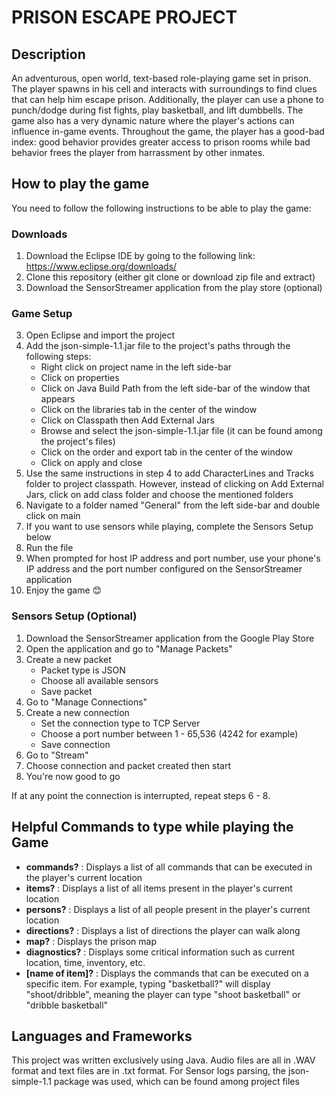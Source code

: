 # PRISON ESCAPE PROJECT

## Description

An adventurous, open world, text-based role-playing game set in prison. The player spawns in his cell and interacts with surroundings to find clues that can help him escape prison. Additionally, the player can use a phone to
punch/dodge during fist fights, play basketball, and lift dumbbells. The game also has a very dynamic nature where the player's actions can influence in-game events. Throughout the game, the player has a good-bad index: good behavior provides greater access to prison rooms while bad behavior frees the player from harrassment by other inmates.

## How to play the game

You need to follow the following instructions to be able to play the game:

### Downloads

1. Download the Eclipse IDE by going to the following link: https://www.eclipse.org/downloads/
2. Clone this repository (either git clone or download zip file and extract)
3. Download the SensorStreamer application from the play store (optional)

### Game Setup

3. Open Eclipse and import the project
4. Add the json-simple-1.1.jar file to the project's paths through the following steps:
     - Right click on project name in the left side-bar
     - Click on properties
     - Click on Java Build Path from the left side-bar of the window that appears
     - Click on the libraries tab in the center of the window
     - Click on Classpath then Add External Jars
     - Browse and select the json-simple-1.1.jar file (it can be found among the project's files)
     - Click on the order and export tab in the center of the window
     - Click on apply and close
5. Use the same instructions in step 4 to add CharacterLines and Tracks folder to project classpath. However, instead of clicking on Add External Jars, click on add class folder and choose the mentioned folders
6. Navigate to a folder named "General" from the left side-bar and double click on main
7. If you want to use sensors while playing, complete the Sensors Setup below
8. Run the file
9. When prompted for host IP address and port number, use your phone's IP address and the port number configured on the SensorStreamer application
10. Enjoy the game 😊

### Sensors Setup (Optional)

1. Download the SensorStreamer application from the Google Play Store
2. Open the application and go to "Manage Packets"
3. Create a new packet
     - Packet type is JSON
     - Choose all available sensors
     - Save packet
4. Go to "Manage Connections"
5. Create a new connection
     - Set the connection type to TCP Server
     - Choose a port number between 1 - 65,536 (4242 for example)
     - Save connection
6. Go to "Stream"
7. Choose connection and packet created then start
8. You're now good to go

If at any point the connection is interrupted, repeat steps 6 - 8.

## Helpful Commands to type while playing the Game

-    **commands?** : Displays a list of all commands that can be executed in the player's current location
-    **items?** : Displays a list of all items present in the player's current location
-    **persons?** : Displays a list of all people present in the player's current location
-    **directions?** : Displays a list of directions the player can walk along
-    **map?** : Displays the prison map
-    **diagnostics?** : Displays some critical information such as current location, time, inventory, etc.
-    **[name of item]?** : Displays the commands that can be executed on a specific item. For example, typing "basketball?" will display
     "shoot/dribble", meaning the player can type "shoot basketball" or "dribble basketball"

## Languages and Frameworks

This project was written exclusively using Java. Audio files are all in .WAV format and text files are in .txt format. For Sensor logs parsing, the json-simple-1.1 package was used, which can be found among project files
